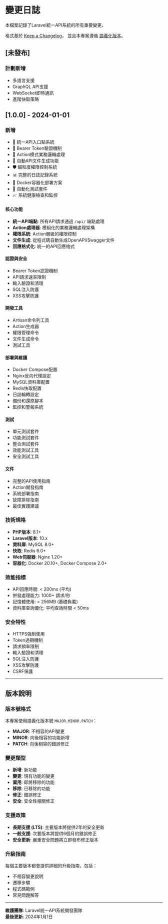# 變更日誌

本檔案記錄了Laravel統一API系統的所有重要變更。

格式基於 [Keep a Changelog](https://keepachangelog.com/zh-TW/1.0.0/)，
並且本專案遵循 [語義化版本](https://semver.org/lang/zh-TW/)。

## [未發布]

### 計劃新增
- 多語言支援
- GraphQL API支援
- WebSocket即時通訊
- 進階快取策略

## [1.0.0] - 2024-01-01

### 新增
- 🚀 統一API入口點系統
- 🔐 Bearer Token驗證機制
- 🎯 Action模式業務邏輯處理
- 📖 自動API文件生成功能
- 🛡️ 細粒度權限控制系統
- 📊 完整的日誌記錄系統
- 🐳 Docker容器化部署方案
- 🔄 自動化測試套件
- 📈 系統健康檢查和監控

#### 核心功能
- **統一API端點**: 所有API請求通過 `/api/` 端點處理
- **Action處理器**: 模組化的業務邏輯處理架構
- **權限系統**: Action層級的權限控制
- **文件生成**: 從程式碼自動生成OpenAPI/Swagger文件
- **回應格式化**: 統一的API回應格式

#### 認證與安全
- Bearer Token認證機制
- API請求速率限制
- 輸入驗證和清理
- SQL注入防護
- XSS攻擊防護

#### 開發工具
- Artisan命令列工具
- Action生成器
- 權限管理命令
- 文件生成命令
- 測試工具

#### 部署與維護
- Docker Compose配置
- Nginx反向代理設定
- MySQL資料庫配置
- Redis快取配置
- 日誌輪轉設定
- 備份和還原腳本
- 監控和警報系統

#### 測試
- 單元測試套件
- 功能測試套件
- 整合測試套件
- 效能測試工具
- 安全測試工具

#### 文件
- 完整的API使用指南
- Action開發指南
- 系統部署指南
- 故障排除指南
- 最佳實踐建議

### 技術規格
- **PHP版本**: 8.1+
- **Laravel版本**: 10.x
- **資料庫**: MySQL 8.0+
- **快取**: Redis 6.0+
- **Web伺服器**: Nginx 1.20+
- **容器化**: Docker 20.10+, Docker Compose 2.0+

### 效能指標
- API回應時間: < 200ms (平均)
- 併發處理能力: 1000+ 請求/秒
- 記憶體使用: < 256MB (基礎負載)
- 資料庫查詢優化: 平均查詢時間 < 50ms

### 安全特性
- HTTPS強制使用
- Token過期機制
- 請求頻率限制
- 輸入驗證和清理
- SQL注入防護
- XSS攻擊防護
- CSRF保護

---

## 版本說明

### 版本號格式
本專案使用語義化版本號 `MAJOR.MINOR.PATCH`：

- **MAJOR**: 不相容的API變更
- **MINOR**: 向後相容的功能新增
- **PATCH**: 向後相容的錯誤修正

### 變更類型
- **新增**: 新功能
- **變更**: 現有功能的變更
- **棄用**: 即將移除的功能
- **移除**: 已移除的功能
- **修正**: 錯誤修正
- **安全**: 安全性相關修正

### 支援政策
- **長期支援 (LTS)**: 主要版本將提供2年的安全更新
- **一般支援**: 次要版本將提供6個月的錯誤修正
- **安全更新**: 嚴重安全問題將立即發布修正版本

### 升級指南
每個主要版本都會提供詳細的升級指南，包括：
- 不相容變更說明
- 遷移步驟
- 程式碼範例
- 常見問題解答

---

**維護團隊**: Laravel統一API系統開發團隊  
**最後更新**: 2024年1月1日